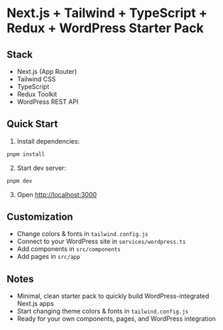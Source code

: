 # Next.js + Tailwind + TypeScript + Redux + WordPress Starter Pack

## Stack
- Next.js (App Router)
- Tailwind CSS
- TypeScript
- Redux Toolkit
- WordPress REST API

## Quick Start
1. Install dependencies:
```bash
pnpm install
```

2. Start dev server:
```bash
pnpm dev
```

3. Open [http://localhost:3000](http://localhost:3000)

## Customization
- Change colors & fonts in `tailwind.config.js`
- Connect to your WordPress site in `services/wordpress.ts`
- Add components in `src/components`
- Add pages in `src/app`

## Notes
- Minimal, clean starter pack to quickly build WordPress-integrated Next.js apps
- Start changing theme colors & fonts in `tailwind.config.js`
- Ready for your own components, pages, and WordPress integration

